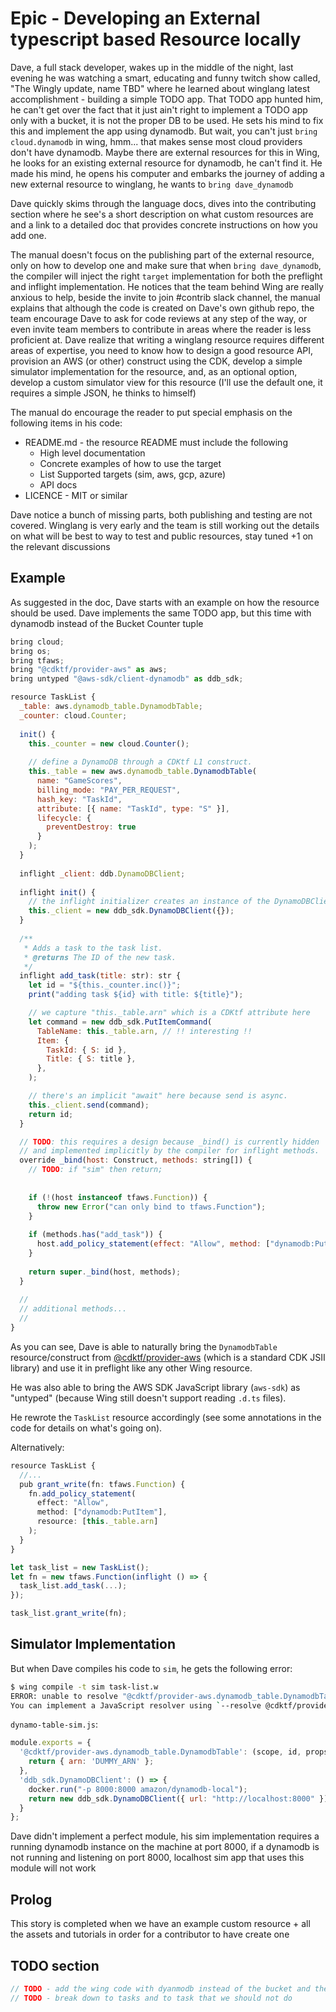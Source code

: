 # Epic - Developing an External typescript based Resource locally

Dave, a full stack developer, wakes up in the middle of the night, last evening he was watching a smart, educating and funny twitch show called, "The Wingly update, name TBD" where he learned about winglang latest accomplishment -  building a simple TODO app. That TODO app hunted him, he can't get over the fact that it just ain't right to implement a TODO app only with a bucket, it is not the proper DB to be used. He sets his mind to fix this and implement the app using dynamodb. But wait, you can't just `bring cloud.dynamodb` in wing, hmm... that makes sense most cloud providers don't have dynamodb. Maybe there are external resources for this in Wing, he looks for an existing external resource for dynamodb, he can't find it. He made his mind, he opens his computer and embarks the journey of adding a new external resource to winglang, he wants to `bring dave_dynamodb`

Dave quickly skims through the language docs, dives into the contributing section where he see's a short description on what custom resources are and a link to a detailed doc that provides concrete instructions on how you add one. 

The manual doesn't focus on the publishing part of the external resource, only on how to develop one and make sure that when `bring dave_dynamodb`, the compiler will inject the right `target` implementation for both the preflight and inflight implementation. He notices that the team behind Wing are really anxious to help, beside the invite to join #contrib slack channel, the manual explains that although the code is created on Dave's own github repo, the team encourage Dave to ask for code reviews at any step of the way, or even invite team members to contribute in areas where the reader is less proficient at. Dave realize that writing a winglang resource requires different areas of expertise, you need to know how to design a good resource API, provision an AWS (or other) construct using the CDK, develop a simple simulator implementation for the resource, and, as an optional option, develop a custom simulator view for this resource (I'll use the default one, it requires a simple JSON, he thinks to himself)

The manual do encourage the reader to put special emphasis on the following items in his code:
- README.md - the resource README must include the following
  - High level documentation 
  - Concrete examples of how to use the target 
  - List Supported targets (sim, aws, gcp, azure)
  - API docs 
- LICENCE - MIT or similar 
  
Dave notice a bunch of missing parts, both publishing and testing are not covered. Winglang is very early and the team is still working out the details on what will be best to way to test and public resources, stay tuned +1 on the relevant discussions

## Example 

As suggested in the doc, Dave starts with an example on how the resource should be used. Dave implements the same TODO app, but this time with dynamodb instead of the Bucket Counter tuple 

```js
bring cloud;
bring os;
bring tfaws;
bring "@cdktf/provider-aws" as aws;
bring untyped "@aws-sdk/client-dynamodb" as ddb_sdk;

resource TaskList {
  _table: aws.dynamodb_table.DynamodbTable;
  _counter: cloud.Counter;
    
  init() {
    this._counter = new cloud.Counter();
    
    // define a DynamoDB through a CDKtf L1 construct.
    this._table = new aws.dynamodb_table.DynamodbTable(
      name: "GameScores",
      billing_mode: "PAY_PER_REQUEST",
      hash_key: "TaskId",
      attribute: [{ name: "TaskId", type: "S" }],
      lifecycle: {
        preventDestroy: true
      }
    );    
  }
  
  inflight _client: ddb.DynamoDBClient;
  
  inflight init() {
    // the inflight initializer creates an instance of the DynamoDBClient object when it is first loaded.
    this._client = new ddb_sdk.DynamoDBClient({});
  }
    
  /** 
   * Adds a task to the task list.
   * @returns The ID of the new task.
   */
  inflight add_task(title: str): str {
    let id = "${this._counter.inc()}";
    print("adding task ${id} with title: ${title}");

    // we capture "this._table.arn" which is a CDKtf attribute here
    let command = new ddb_sdk.PutItemCommand(
      TableName: this._table.arn, // !! interesting !!
      Item: {
        TaskId: { S: id },
        Title: { S: title },
      },
    );

    // there's an implicit "await" here because send is async.
    this._client.send(command);
    return id;
  }

  // TODO: this requires a design because _bind() is currently hidden
  // and implemented implicitly by the compiler for inflight methods.
  override _bind(host: Construct, methods: string[]) {
    // TODO: if "sim" then return;
    
    
    if (!(host instanceof tfaws.Function)) {
      throw new Error("can only bind to tfaws.Function");
    }
    
    if (methods.has("add_task")) {
      host.add_policy_statement(effect: "Allow", method: ["dynamodb:PutItem"], resource: [this._table.arn]);
    }
    
    return super._bind(host, methods);
  }
  
  //
  // additional methods...
  //
}
```



As you can see, Dave is able to naturally bring the `DynamodbTable` resource/construct from 
[@cdktf/provider-aws](https://www.npmjs.com/package/@cdktf/provider-aws) (which is a standard CDK JSII library)
and use it in preflight like any other Wing resource.

He was also able to bring the AWS SDK JavaScript library (`aws-sdk`) as "untyped" (because Wing still doesn't
support reading `.d.ts` files).

He rewrote the `TaskList` resource accordingly (see some annotations in the code for details on what's going on).

Alternatively:

```ts
resource TaskList {
  //...
  pub grant_write(fn: tfaws.Function) {
    fn.add_policy_statement(
      effect: "Allow", 
      method: ["dynamodb:PutItem"], 
      resource: [this._table.arn]
    );
  }
}

let task_list = new TaskList();
let fn = new tfaws.Function(inflight () => {
  task_list.add_task(...);
});

task_list.grant_write(fn);
```

## Simulator Implementation 

But when Dave compiles his code to `sim`, he gets the following error:

```sh
$ wing compile -t sim task-list.w
ERROR: unable to resolve "@cdktf/provider-aws.dynamodb_table.DynamodbTable" for the "sim" target.
You can implement a JavaScript resolver using `--resolve @cdktf/provider-aws.dynamodb_table.DynamodbTable:sim=dynamo-table-sim.js`
```

`dynamo-table-sim.js`:

```js
module.exports = {
  '@cdktf/provider-aws.dynamodb_table.DynamodbTable': (scope, id, props) => {
    return { arn: 'DUMMY_ARN' };
  },
  'ddb_sdk.DynamoDBClient': () => {
    docker.run("-p 8000:8000 amazon/dynamodb-local");
    return new ddb_sdk.DynamoDBClient({ url: "http://localhost:8000" });
  }
};
```

Dave didn't implement a perfect module, his sim implementation requires a running dynamodb instance on the machine at port 8000, if a dynamodb is not running and listening on port 8000, localhost sim app that uses this module will not work

## Prolog 

This story is completed when we have an example custom resource + all the assets and tutorials in order for a contributor to have create one

## TODO section

```js
// TODO - add the wing code with dyanmodb instead of the bucket and the counter 
// TODO - break down to tasks and to task that we should not do 
```

